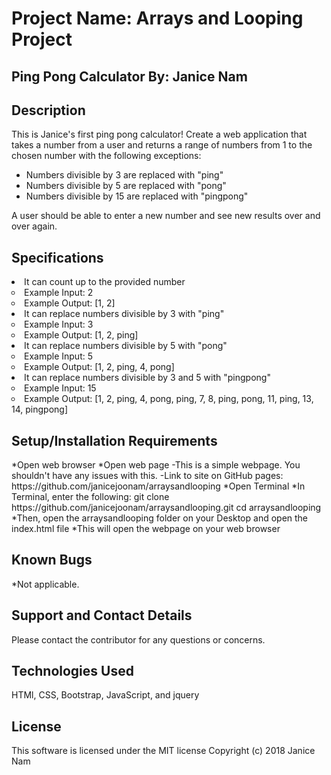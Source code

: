 <h1>Project Name: Arrays and Looping Project</h2>
<h2>Ping Pong Calculator By: Janice Nam</h2>
<h2>Description</h2>
This is Janice's first ping pong calculator!
Create a web application that takes a number from a user and returns a range of numbers from 1 to the chosen number with the following exceptions:
<ul>
<li>Numbers divisible by 3 are replaced with "ping"</li>
<li>Numbers divisible by 5 are replaced with "pong"</li>
<li>Numbers divisible by 15 are replaced with "pingpong"</li>
</ul>
A user should be able to enter a new number and see new results over and over again.

<h2>Specifications</h2>
<li>It can count up to the provided number</li>
  <li type="circle">Example Input: 2</li>
  <li type="circle">Example Output: [1, 2]</li>

<li>It can replace numbers divisible by 3 with "ping"</li>
  <li type="circle">Example Input: 3</li>
  <li type="circle">Example Output: [1, 2, ping]</li>
<li>It can replace numbers divisible by 5 with "pong"</li>
<li type="circle">Example Input: 5</li>
<li type="circle">Example Output: [1, 2, ping, 4, pong]</li>
<li>It can replace numbers divisible by 3 and 5 with "pingpong"</li>
<li type="circle">Example Input: 15</li>
<li type="circle">Example Output: [1, 2, ping, 4, pong, ping, 7, 8, ping, pong, 11, ping, 13, 14, pingpong]</li>

<h2>Setup/Installation Requirements</h2>
*Open web browser
*Open web page
-This is a simple webpage. You shouldn't have any issues with this.
-Link to site on GitHub pages: https://github.com/janicejoonam/arraysandlooping
*Open Terminal
*In Terminal, enter the following:
git clone https://github.com/janicejoonam/arraysandlooping.git
cd arraysandlooping
*Then, open the arraysandlooping folder on your Desktop and open the index.html file
*This will open the webpage on your web browser

<h2>Known Bugs</h2>
*Not applicable.

<h2>Support and Contact Details</h2>
Please contact the contributor for any questions or concerns.

<h2>Technologies Used</h2>
HTMl, CSS, Bootstrap, JavaScript, and jquery

<h2>License</h2>
This software is licensed under the MIT license
Copyright (c) 2018 Janice Nam
